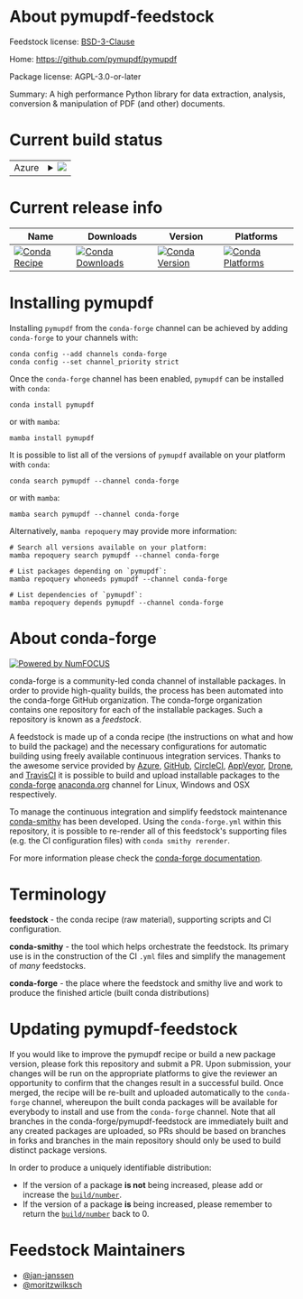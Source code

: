 About pymupdf-feedstock
=======================

Feedstock license: [BSD-3-Clause](https://github.com/conda-forge/pymupdf-feedstock/blob/main/LICENSE.txt)

Home: https://github.com/pymupdf/pymupdf

Package license: AGPL-3.0-or-later

Summary: A high performance Python library for data extraction, analysis, conversion & manipulation of PDF (and other) documents.

Current build status
====================


<table>
    
  <tr>
    <td>Azure</td>
    <td>
      <details>
        <summary>
          <a href="https://dev.azure.com/conda-forge/feedstock-builds/_build/latest?definitionId=22006&branchName=main">
            <img src="https://dev.azure.com/conda-forge/feedstock-builds/_apis/build/status/pymupdf-feedstock?branchName=main">
          </a>
        </summary>
        <table>
          <thead><tr><th>Variant</th><th>Status</th></tr></thead>
          <tbody><tr>
              <td>linux_64_python3.10.____cpython</td>
              <td>
                <a href="https://dev.azure.com/conda-forge/feedstock-builds/_build/latest?definitionId=22006&branchName=main">
                  <img src="https://dev.azure.com/conda-forge/feedstock-builds/_apis/build/status/pymupdf-feedstock?branchName=main&jobName=linux&configuration=linux%20linux_64_python3.10.____cpython" alt="variant">
                </a>
              </td>
            </tr><tr>
              <td>linux_64_python3.11.____cpython</td>
              <td>
                <a href="https://dev.azure.com/conda-forge/feedstock-builds/_build/latest?definitionId=22006&branchName=main">
                  <img src="https://dev.azure.com/conda-forge/feedstock-builds/_apis/build/status/pymupdf-feedstock?branchName=main&jobName=linux&configuration=linux%20linux_64_python3.11.____cpython" alt="variant">
                </a>
              </td>
            </tr><tr>
              <td>linux_64_python3.12.____cpython</td>
              <td>
                <a href="https://dev.azure.com/conda-forge/feedstock-builds/_build/latest?definitionId=22006&branchName=main">
                  <img src="https://dev.azure.com/conda-forge/feedstock-builds/_apis/build/status/pymupdf-feedstock?branchName=main&jobName=linux&configuration=linux%20linux_64_python3.12.____cpython" alt="variant">
                </a>
              </td>
            </tr><tr>
              <td>linux_64_python3.9.____cpython</td>
              <td>
                <a href="https://dev.azure.com/conda-forge/feedstock-builds/_build/latest?definitionId=22006&branchName=main">
                  <img src="https://dev.azure.com/conda-forge/feedstock-builds/_apis/build/status/pymupdf-feedstock?branchName=main&jobName=linux&configuration=linux%20linux_64_python3.9.____cpython" alt="variant">
                </a>
              </td>
            </tr>
          </tbody>
        </table>
      </details>
    </td>
  </tr>
</table>

Current release info
====================

| Name | Downloads | Version | Platforms |
| --- | --- | --- | --- |
| [![Conda Recipe](https://img.shields.io/badge/recipe-pymupdf-green.svg)](https://anaconda.org/conda-forge/pymupdf) | [![Conda Downloads](https://img.shields.io/conda/dn/conda-forge/pymupdf.svg)](https://anaconda.org/conda-forge/pymupdf) | [![Conda Version](https://img.shields.io/conda/vn/conda-forge/pymupdf.svg)](https://anaconda.org/conda-forge/pymupdf) | [![Conda Platforms](https://img.shields.io/conda/pn/conda-forge/pymupdf.svg)](https://anaconda.org/conda-forge/pymupdf) |

Installing pymupdf
==================

Installing `pymupdf` from the `conda-forge` channel can be achieved by adding `conda-forge` to your channels with:

```
conda config --add channels conda-forge
conda config --set channel_priority strict
```

Once the `conda-forge` channel has been enabled, `pymupdf` can be installed with `conda`:

```
conda install pymupdf
```

or with `mamba`:

```
mamba install pymupdf
```

It is possible to list all of the versions of `pymupdf` available on your platform with `conda`:

```
conda search pymupdf --channel conda-forge
```

or with `mamba`:

```
mamba search pymupdf --channel conda-forge
```

Alternatively, `mamba repoquery` may provide more information:

```
# Search all versions available on your platform:
mamba repoquery search pymupdf --channel conda-forge

# List packages depending on `pymupdf`:
mamba repoquery whoneeds pymupdf --channel conda-forge

# List dependencies of `pymupdf`:
mamba repoquery depends pymupdf --channel conda-forge
```


About conda-forge
=================

[![Powered by
NumFOCUS](https://img.shields.io/badge/powered%20by-NumFOCUS-orange.svg?style=flat&colorA=E1523D&colorB=007D8A)](https://numfocus.org)

conda-forge is a community-led conda channel of installable packages.
In order to provide high-quality builds, the process has been automated into the
conda-forge GitHub organization. The conda-forge organization contains one repository
for each of the installable packages. Such a repository is known as a *feedstock*.

A feedstock is made up of a conda recipe (the instructions on what and how to build
the package) and the necessary configurations for automatic building using freely
available continuous integration services. Thanks to the awesome service provided by
[Azure](https://azure.microsoft.com/en-us/services/devops/), [GitHub](https://github.com/),
[CircleCI](https://circleci.com/), [AppVeyor](https://www.appveyor.com/),
[Drone](https://cloud.drone.io/welcome), and [TravisCI](https://travis-ci.com/)
it is possible to build and upload installable packages to the
[conda-forge](https://anaconda.org/conda-forge) [anaconda.org](https://anaconda.org/)
channel for Linux, Windows and OSX respectively.

To manage the continuous integration and simplify feedstock maintenance
[conda-smithy](https://github.com/conda-forge/conda-smithy) has been developed.
Using the ``conda-forge.yml`` within this repository, it is possible to re-render all of
this feedstock's supporting files (e.g. the CI configuration files) with ``conda smithy rerender``.

For more information please check the [conda-forge documentation](https://conda-forge.org/docs/).

Terminology
===========

**feedstock** - the conda recipe (raw material), supporting scripts and CI configuration.

**conda-smithy** - the tool which helps orchestrate the feedstock.
                   Its primary use is in the construction of the CI ``.yml`` files
                   and simplify the management of *many* feedstocks.

**conda-forge** - the place where the feedstock and smithy live and work to
                  produce the finished article (built conda distributions)


Updating pymupdf-feedstock
==========================

If you would like to improve the pymupdf recipe or build a new
package version, please fork this repository and submit a PR. Upon submission,
your changes will be run on the appropriate platforms to give the reviewer an
opportunity to confirm that the changes result in a successful build. Once
merged, the recipe will be re-built and uploaded automatically to the
`conda-forge` channel, whereupon the built conda packages will be available for
everybody to install and use from the `conda-forge` channel.
Note that all branches in the conda-forge/pymupdf-feedstock are
immediately built and any created packages are uploaded, so PRs should be based
on branches in forks and branches in the main repository should only be used to
build distinct package versions.

In order to produce a uniquely identifiable distribution:
 * If the version of a package **is not** being increased, please add or increase
   the [``build/number``](https://docs.conda.io/projects/conda-build/en/latest/resources/define-metadata.html#build-number-and-string).
 * If the version of a package **is** being increased, please remember to return
   the [``build/number``](https://docs.conda.io/projects/conda-build/en/latest/resources/define-metadata.html#build-number-and-string)
   back to 0.

Feedstock Maintainers
=====================

* [@jan-janssen](https://github.com/jan-janssen/)
* [@moritzwilksch](https://github.com/moritzwilksch/)


